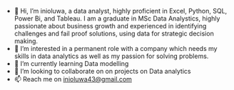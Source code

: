 - 👋 Hi, I’m inioluwa, a data analyst, highly proficient in Excel, Python, SQL, Power Bi, and Tableau. I am a graduate in MSc Data Analystics, highly passionate about business growth and experienced in identifying challenges and fail proof solutions, using data for strategic decision making.
- 👀 I’m interested in a permanent role with a company which needs my skills in data analytics as well as my passion for solving problems.
- 🌱 I’m currently learning Data modelling
- 💞️ I’m looking to collaborate on on projects on Data analytics
- 📫 Reach me on inioluwa43@gmail.com


